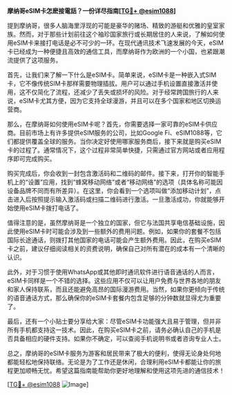 **摩纳哥eSIM卡怎麽接電話？一份详尽指南[[TG💪+ @esim1088](https://t.me/s/esim1088)]**

提到摩纳哥，很多人脑海里浮现的可能是豪华的赌场、精致的游艇和优雅的皇室家族。然而，对于那些计划前往这个袖珍国家旅行或长期居住的人来说，了解如何使用eSIM卡来接打电话是必不可少的一环。在现代通讯技术飞速发展的今天，eSIM卡已经成为一种便捷且高效的通信工具，而摩纳哥作为欧洲的一个小国，也紧跟潮流提供了这项服务。

首先，让我们来了解一下什么是eSIM卡。简单来说，eSIM卡是一种嵌入式SIM卡，它不像传统SIM卡那样需要物理插拔。用户可以通过手机设置直接激活并使用，这不仅简化了流程，还减少了丢失或损坏的风险。对于经常跨国旅行的人来说，eSIM卡尤其方便，因为它支持全球漫游，并且可以在多个国家和地区切换运营商。

那么，在摩纳哥如何使用eSIM卡呢？首先，你需要选择一家可靠的eSIM卡供应商。目前市场上有许多提供eSIM服务的公司，比如Google Fi、eSIM1088等，它们都提供覆盖全球的服务。当你决定好使用哪家服务商后，接下来就是购买eSIM卡的过程了。通常情况下，这个过程非常简单快捷，只需通过官方网站或者应用程序即可完成购买。

购买完成后，你会收到一封包含激活码和二维码的邮件。接下来，打开你的智能手机上的“设置”应用，找到“蜂窝移动网络”或者“移动网络”的选项（具体名称可能因设备品牌不同而有所差异）。在这里，你会看到一个选项叫做“添加移动计划”，点击进入后按照提示输入激活码或扫描二维码进行激活。一旦激活成功，你就能够开始使用eSIM卡拨打电话了。

值得注意的是，虽然摩纳哥是一个独立的国家，但它与法国共享电信基础设施，因此使用eSIM卡时可能会涉及到一些额外的费用问题。例如，如果你的套餐不包括国际长途通话，则拨打其他国家的电话可能会产生额外费用。因此，在购买eSIM卡之前，建议仔细阅读相关的资费说明，确保自己对所有潜在的成本有一个清晰的认识。

此外，对于习惯于使用WhatsApp或其他即时通讯软件进行语音通话的人而言，eSIM卡同样是一个不错的选择。这些应用不仅可以让用户免费与世界各地的朋友和家人保持联系，而且还能避免高昂的国际漫游费用。当然，如果你更倾向于传统的语音通话方式，那么确保你的eSIM卡套餐内包含足够的分钟数就显得尤为重要了。

最后，还有一个小贴士要分享给大家：尽管eSIM卡功能强大且易于管理，但并非所有手机都支持这一技术。因此，在购买eSIM卡之前，请务必确认自己的手机是否具备相应的硬件支持。如果你不确定，可以查阅手机说明书或者咨询专业人士。

总之，摩纳哥的eSIM卡服务为游客和居民带来了极大的便利，使得无论身处何地都能轻松地保持联络。无论是为了工作还是休闲，合理利用eSIM卡都能让你的旅程更加顺畅无忧。希望这篇指南能帮助你更好地理解和使用这项先进的通信技术！

[[TG💪+ @esim1088](https://t.me/s/esim1088) ![Image](https://i.postimg.cc/4NQfJmqS/Snipaste-2025-05-13-00-14-12.png)]
